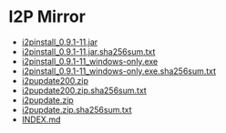 I2P Mirror
==========

 - [i2pinstall_0.9.1-11.jar](/mirror/files.i2p-projekt.de/0.9.1/0.9.1-11/i2pinstall_0.9.1-11.jar)
 - [i2pinstall_0.9.1-11.jar.sha256sum.txt](/mirror/files.i2p-projekt.de/0.9.1/0.9.1-11/i2pinstall_0.9.1-11.jar.sha256sum.txt)
 - [i2pinstall_0.9.1-11_windows-only.exe](/mirror/files.i2p-projekt.de/0.9.1/0.9.1-11/i2pinstall_0.9.1-11_windows-only.exe)
 - [i2pinstall_0.9.1-11_windows-only.exe.sha256sum.txt](/mirror/files.i2p-projekt.de/0.9.1/0.9.1-11/i2pinstall_0.9.1-11_windows-only.exe.sha256sum.txt)
 - [i2pupdate200.zip](/mirror/files.i2p-projekt.de/0.9.1/0.9.1-11/i2pupdate200.zip)
 - [i2pupdate200.zip.sha256sum.txt](/mirror/files.i2p-projekt.de/0.9.1/0.9.1-11/i2pupdate200.zip.sha256sum.txt)
 - [i2pupdate.zip](/mirror/files.i2p-projekt.de/0.9.1/0.9.1-11/i2pupdate.zip)
 - [i2pupdate.zip.sha256sum.txt](/mirror/files.i2p-projekt.de/0.9.1/0.9.1-11/i2pupdate.zip.sha256sum.txt)
 - [INDEX.md](/mirror/files.i2p-projekt.de/0.9.1/0.9.1-11/INDEX.md)
